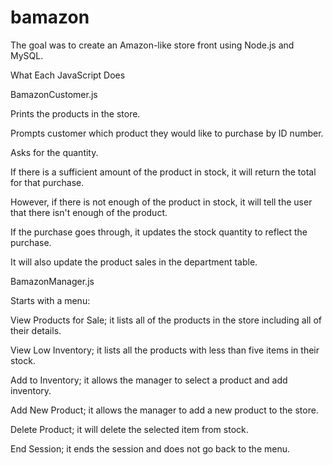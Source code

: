 # bamazon
The goal was to create an Amazon-like store front using Node.js and MySQL.


<bold> What Each JavaScript Does</bold>

<bold>BamazonCustomer.js</bold>

Prints the products in the store.

Prompts customer which product they would like to purchase by ID number.

Asks for the quantity.

If there is a sufficient amount of the product in stock, it will return the total for that purchase.

However, if there is not enough of the product in stock, it will tell the user that there isn't enough of the product.

If the purchase goes through, it updates the stock quantity to reflect the purchase.

It will also update the product sales in the department table.

<bold>BamazonManager.js</bold>

Starts with a menu:

View Products for Sale; it lists all of the products in the store including all of their details.

View Low Inventory; it lists all the products with less than five items in their stock.

Add to Inventory;  it allows the manager to select a product and add inventory.

Add New Product; it allows the manager to add a new product to the store.

Delete Product; it will delete the selected item from stock.

End Session; it ends the session and does not go back to the menu.

